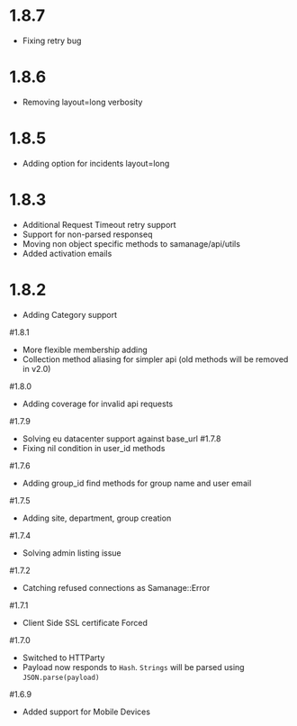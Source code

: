 # 1.8.7
- Fixing retry bug

# 1.8.6
- Removing layout=long verbosity

# 1.8.5
- Adding option for incidents layout=long

# 1.8.3 
- Additional Request Timeout retry support
- Support for non-parsed responseq
- Moving non object specific methods to samanage/api/utils
- Added activation emails

# 1.8.2
- Adding Category support

#1.8.1
- More flexible membership adding
- Collection method aliasing for simpler api (old methods will be removed in v2.0)

#1.8.0
- Adding coverage for invalid api requests

#1.7.9
- Solving eu datacenter support against base_url
#1.7.8
- Fixing nil condition in user_id methods

#1.7.6
- Adding group_id find methods for group name and user email

#1.7.5
- Adding site, department, group creation

#1.7.4
- Solving admin listing issue

#1.7.2
- Catching refused connections as Samanage::Error

#1.7.1
- Client Side SSL certificate Forced

#1.7.0
- Switched to HTTParty
- Payload now responds to `Hash`. `Strings` will be parsed using `JSON.parse(payload)`

#1.6.9
- Added support for Mobile Devices